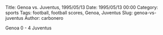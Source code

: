 Title: Genoa vs. Juventus, 1995/05/13
Date: 1995/05/13 00:00
Category: sports
Tags: football, football scores, Genoa, Juventus
Slug: genoa-vs-juventus
Author: carbonero


Genoa 0 - 4 Juventus
